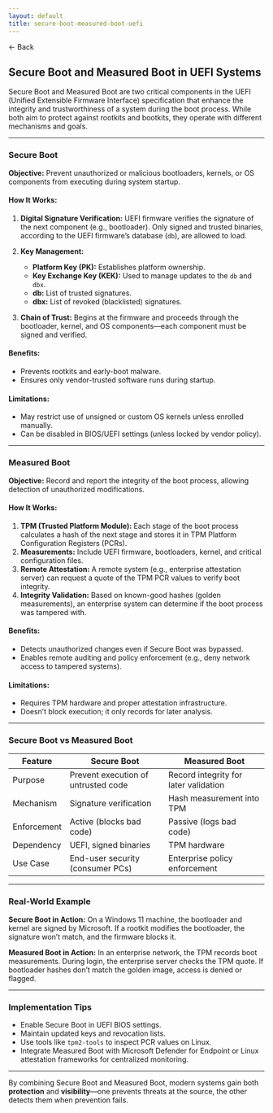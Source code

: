 ```yaml
---
layout: default
title: secure-boot-measured-boot-uefi
---
```


<a href="https://anish7600.github.io/technical-writeups" style="text-decoration: none;">← Back</a>


## Secure Boot and Measured Boot in UEFI Systems

Secure Boot and Measured Boot are two critical components in the UEFI (Unified Extensible Firmware Interface) specification that enhance the integrity and trustworthiness of a system during the boot process. While both aim to protect against rootkits and bootkits, they operate with different mechanisms and goals.

---

###  Secure Boot

**Objective:** Prevent unauthorized or malicious bootloaders, kernels, or OS components from executing during system startup.

#### How It Works:

1. **Digital Signature Verification:** UEFI firmware verifies the signature of the next component (e.g., bootloader). Only signed and trusted binaries, according to the UEFI firmware’s database (`db`), are allowed to load.
2. **Key Management:**

   * **Platform Key (PK):** Establishes platform ownership.
   * **Key Exchange Key (KEK):** Used to manage updates to the `db` and `dbx`.
   * **db:** List of trusted signatures.
   * **dbx:** List of revoked (blacklisted) signatures.
3. **Chain of Trust:** Begins at the firmware and proceeds through the bootloader, kernel, and OS components—each component must be signed and verified.

#### Benefits:

* Prevents rootkits and early-boot malware.
* Ensures only vendor-trusted software runs during startup.

#### Limitations:

* May restrict use of unsigned or custom OS kernels unless enrolled manually.
* Can be disabled in BIOS/UEFI settings (unless locked by vendor policy).

---

###  Measured Boot

**Objective:** Record and report the integrity of the boot process, allowing detection of unauthorized modifications.

#### How It Works:

1. **TPM (Trusted Platform Module):** Each stage of the boot process calculates a hash of the next stage and stores it in TPM Platform Configuration Registers (PCRs).
2. **Measurements:** Include UEFI firmware, bootloaders, kernel, and critical configuration files.
3. **Remote Attestation:** A remote system (e.g., enterprise attestation server) can request a quote of the TPM PCR values to verify boot integrity.
4. **Integrity Validation:** Based on known-good hashes (golden measurements), an enterprise system can determine if the boot process was tampered with.

#### Benefits:

* Detects unauthorized changes even if Secure Boot was bypassed.
* Enables remote auditing and policy enforcement (e.g., deny network access to tampered systems).

#### Limitations:

* Requires TPM hardware and proper attestation infrastructure.
* Doesn’t block execution; it only records for later analysis.

---

###  Secure Boot vs Measured Boot

| Feature     | Secure Boot                         | Measured Boot                         |
| ----------- | ----------------------------------- | ------------------------------------- |
| Purpose     | Prevent execution of untrusted code | Record integrity for later validation |
| Mechanism   | Signature verification              | Hash measurement into TPM             |
| Enforcement | Active (blocks bad code)            | Passive (logs bad code)               |
| Dependency  | UEFI, signed binaries               | TPM hardware                          |
| Use Case    | End-user security (consumer PCs)    | Enterprise policy enforcement         |

---

###  Real-World Example

**Secure Boot in Action:** On a Windows 11 machine, the bootloader and kernel are signed by Microsoft. If a rootkit modifies the bootloader, the signature won’t match, and the firmware blocks it.

**Measured Boot in Action:** In an enterprise network, the TPM records boot measurements. During login, the enterprise server checks the TPM quote. If bootloader hashes don’t match the golden image, access is denied or flagged.

---

###  Implementation Tips

* Enable Secure Boot in UEFI BIOS settings.
* Maintain updated keys and revocation lists.
* Use tools like `tpm2-tools` to inspect PCR values on Linux.
* Integrate Measured Boot with Microsoft Defender for Endpoint or Linux attestation frameworks for centralized monitoring.

---

By combining Secure Boot and Measured Boot, modern systems gain both **protection** and **visibility**—one prevents threats at the source, the other detects them when prevention fails.
